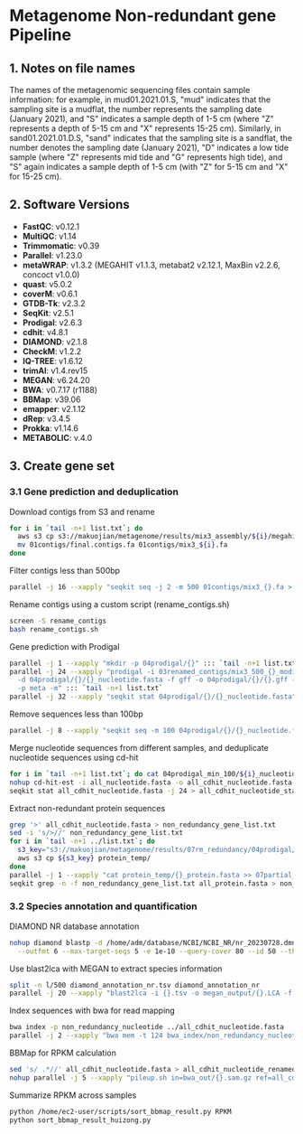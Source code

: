 # Metagenome Non-redundant gene Pipeline

## 1. Notes on file names

The names of the metagenomic sequencing files contain sample information: for example, in mud01.2021.01.S, "mud" indicates that the sampling site is a mudflat, the number represents the sampling date (January 2021), and "S" indicates a sample depth of 1-5 cm (where "Z" represents a depth of 5-15 cm and "X" represents 15-25 cm). Similarly, in sand01.2021.01.D.S, "sand" indicates that the sampling site is a sandflat, the number denotes the sampling date (January 2021), "D" indicates a low tide sample (where "Z" represents mid tide and "G" represents high tide), and "S" again indicates a sample depth of 1-5 cm (with "Z" for 5-15 cm and "X" for 15-25 cm).

## 2. Software Versions

- **FastQC**: v0.12.1
- **MultiQC**: v1.14
- **Trimmomatic**: v0.39
- **Parallel**: v1.23.0
- **metaWRAP**: v1.3.2 (MEGAHIT v1.1.3, metabat2 v2.12.1, MaxBin v2.2.6, concoct v1.0.0)
- **quast**: v5.0.2
- **coverM**: v0.6.1
- **GTDB-Tk**: v2.3.2
- **SeqKit**: v2.5.1
- **Prodigal**: v2.6.3
- **cdhit**: v4.8.1
- **DIAMOND**: v2.1.8
- **CheckM**: v1.2.2
- **IQ-TREE**: v1.6.12
- **trimAl**: v1.4.rev15
- **MEGAN**: v6.24.20
- **BWA**: v0.7.17 (r1188)
- **BBMap**: v39.06
- **emapper**: v2.1.12
- **dRep**: v3.4.5
- **Prokka**: v1.14.6
- **METABOLIC**: v.4.0

## 3. Create gene set

### 3.1 Gene prediction and deduplication

Download contigs from S3 and rename
```sh
for i in `tail -n+1 list.txt`; do 
  aws s3 cp s3://makuojian/metagenome/results/mix3_assembly/${i}/megahit/final.contigs.fa 01contigs/
  mv 01contigs/final.contigs.fa 01contigs/mix3_${i}.fa
done
```
Filter contigs less than 500bp
```sh
parallel -j 16 --xapply "seqkit seq -j 2 -m 500 01contigs/mix3_{}.fa > 02contigs_500/mix3_500_{}.fa" ::: `tail -n+1 list.txt`
```
Rename contigs using a custom script (rename_contigs.sh)
```sh
screen -S rename_contigs
bash rename_contigs.sh
```
Gene prediction with Prodigal
```sh
parallel -j 1 --xapply "mkdir -p 04prodigal/{}" ::: `tail -n+1 list.txt`
parallel -j 24 --xapply "prodigal -i 03renamed_contigs/mix3_500_{}_modified.fa -a 04prodigal/{}/{}_protein.fasta \
  -d 04prodigal/{}/{}_nucleotide.fasta -f gff -o 04prodigal/{}/{}.gff -s 04prodigal/{}/{}_potential.stat \
  -p meta -m" ::: `tail -n+1 list.txt`
parallel -j 32 --xapply "seqkit stat 04prodigal/{}/{}_nucleotide.fasta" ::: `tail -n+1 list.txt` > prodigal_gene_stat.txt
```
Remove sequences less than 100bp
```sh
parallel -j 8 --xapply "seqkit seq -m 100 04prodigal/{}/{}_nucleotide.fasta > 04prodigal_min_100/{}_nucleotide_min_100.fasta" ::: `tail -n+1 list.txt`
```
Merge nucleotide sequences from different samples, and deduplicate nucleotide sequences using cd-hit
```sh
for i in `tail -n+1 list.txt`; do cat 04prodigal_min_100/${i}_nucleotide_min_100.fasta >> 05partial_merged/all_nucleotide.fasta; done
nohup cd-hit-est -i all_nucleotide.fasta -o all_cdhit_nucleotide.fasta -aS 0.9 -c 0.95 -G 0 -g 1 -d 0 -M 0 -T 64 > all_cdhit.log 2>&1 &
seqkit stat all_cdhit_nucleotide.fasta -j 24 > all_cdhit_nucleotide_stat.txt
```
Extract non-redundant protein sequences
```sh
grep '>' all_cdhit_nucleotide.fasta > non_redundancy_gene_list.txt
sed -i 's/>//' non_redundancy_gene_list.txt
for i in `tail -n+1 ../list.txt`; do 
  s3_key="s3://makuojian/metagenome/results/07rm_redundancy/04prodigal/${i}/${i}_protein.fasta"
  aws s3 cp ${s3_key} protein_temp/
done
parallel -j 1 --xapply "cat protein_temp/{}_protein.fasta >> 07partial_cdhit2/all_protein.fasta" ::: `tail -n+1 ../list.txt`
seqkit grep -n -f non_redundancy_gene_list.txt all_protein.fasta > non_redundancy_protein.fasta
```
### 3.2 Species annotation and quantification

DIAMOND NR database annotation
```sh
nohup diamond blastp -d /home/adm/database/NCBI/NCBI_NR/nr_20230728.dmnd -q ../07rm_redundancy/07partial_cdhit2/non_redundancy_protein.fasta \
  --outfmt 6 --max-target-seqs 5 -e 1e-10 --query-cover 80 --id 50 --threads 100 -c 1 -b 12 -o diamond_annotation_nr.tsv > diamond_log.txt 2>&1 &
```
Use blast2lca with MEGAN to extract species information
```sh
split -n l/500 diamond_annotation_nr.tsv diamond_annotation_nr
parallel -j 20 --xapply "blast2lca -i {}.tsv -o megan_output/{}.LCA -f BlastTab -ms 50 -me 0.001 --mapDB /home/ec2-user/software/db/megan/megan-map-Feb2022.db" ::: `tail -n+1 list.txt`
```
Index sequences with bwa for read mapping
```sh
bwa index -p non_redundancy_nucleotide ../all_cdhit_nucleotide.fasta
parallel -j 2 --xapply "bwa mem -t 124 bwa_index/non_redundancy_nucleotide ../cleandata/{}.paired.R_1.fastq ../cleandata/{}.paired.R_2.fastq | gzip -3 > bwa_out/{}.sam.gz" ::: `tail -n+1 list.txt`
```
BBMap for RPKM calculation
```sh
sed 's/ .*//' all_cdhit_nucleotide.fasta > all_cdhit_nucleotide_renamed.fasta
nohup parallel -j 5 --xapply "pileup.sh in=bwa_out/{}.sam.gz ref=all_cdhit_nucleotide_renamed.fasta out=bbmap_out/{}.coverage.txt -Xmx200g rpkm=bbmap_out/{}.rpkm.out && pigz -9 bbmap_out/{}.coverage.txt" ::: `tail -n+1 list.txt` > pileup_log.txt 2>&1 &
```
Summarize RPKM across samples
```sh
python /home/ec2-user/scripts/sort_bbmap_result.py RPKM
python sort_bbmap_result_huizong.py
```

